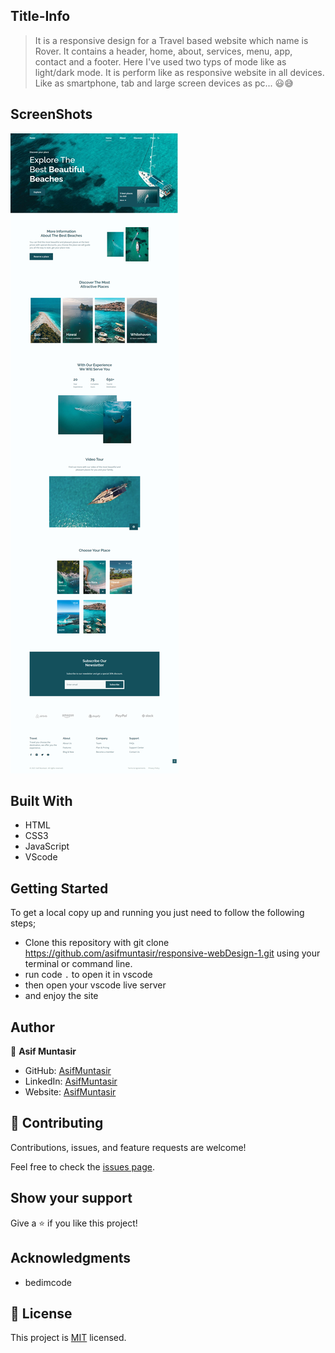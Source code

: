 ## Title-Info
> It is a responsive design for a Travel based website which name is Rover. It contains a header, home, about, services, menu, app, contact and a footer. Here I've used two typs of mode like as light/dark mode. It is perform like as responsive website in all devices. Like as smartphone, tab and large screen devices as pc... 😃😅 


## ScreenShots
![](Responsive-Rover.png)


## Built With
- HTML
- CSS3
- JavaScript
- VScode


## Getting Started
To get a local copy up and running you just need to follow the following steps;
- Clone this repository with
git clone https://github.com/asifmuntasir/responsive-webDesign-1.git using your terminal or command line.
- run code `.` to open it in vscode
- then open your vscode live server
- and enjoy the site


## Author

👤 **Asif Muntasir**

- GitHub: [AsifMuntasir](https://github.com/asifmuntasir)
- LinkedIn: [AsifMuntasir](https://www.linkedin.com/in/asif-muntasir-shuaib/)
- Website: [AsifMuntasir](https://asifmuntasir.github.io/)


## 🤝 Contributing

Contributions, issues, and feature requests are welcome!

Feel free to check the [issues page](../../issues/).

## Show your support

Give a ⭐️ if you like this project!

## Acknowledgments

- bedimcode

## 📝 License

This project is [MIT](./MIT.md) licensed.